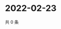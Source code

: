 # 2022-02-23

共 0 条

<!-- BEGIN WEIBO -->
<!-- 最后更新时间 Wed Feb 23 2022 21:19:06 GMT+0800 (China Standard Time) -->

<!-- END WEIBO -->
